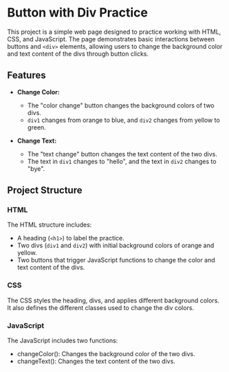 # Button with Div Practice

This project is a simple web page designed to practice working with HTML, CSS, and JavaScript. The page demonstrates basic interactions between buttons and `<div>` elements, allowing users to change the background color and text content of the divs through button clicks.

## Features

- **Change Color:** 
  - The "color change" button changes the background colors of two divs. 
  - `div1` changes from orange to blue, and `div2` changes from yellow to green.

- **Change Text:** 
  - The "text change" button changes the text content of the two divs.
  - The text in `div1` changes to "hello", and the text in `div2` changes to "bye".

## Project Structure

### HTML

The HTML structure includes:
- A heading (`<h1>`) to label the practice.
- Two divs (`div1` and `div2`) with initial background colors of orange and yellow.
- Two buttons that trigger JavaScript functions to change the color and text content of the divs.

### CSS
The CSS styles the heading, divs, and applies different background colors. It also defines the different classes used to change the div colors.

### JavaScript
The JavaScript includes two functions:
- changeColor(): Changes the background color of the two divs.
- changeText(): Changes the text content of the two divs.
